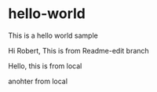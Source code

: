 # hello-world
This is a hello world sample

Hi Robert, This is from Readme-edit branch

Hello, this is from local

anohter from local